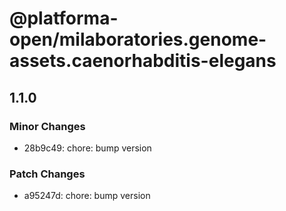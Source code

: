 # @platforma-open/milaboratories.genome-assets.caenorhabditis-elegans

## 1.1.0

### Minor Changes

- 28b9c49: chore: bump version

### Patch Changes

- a95247d: chore: bump version
